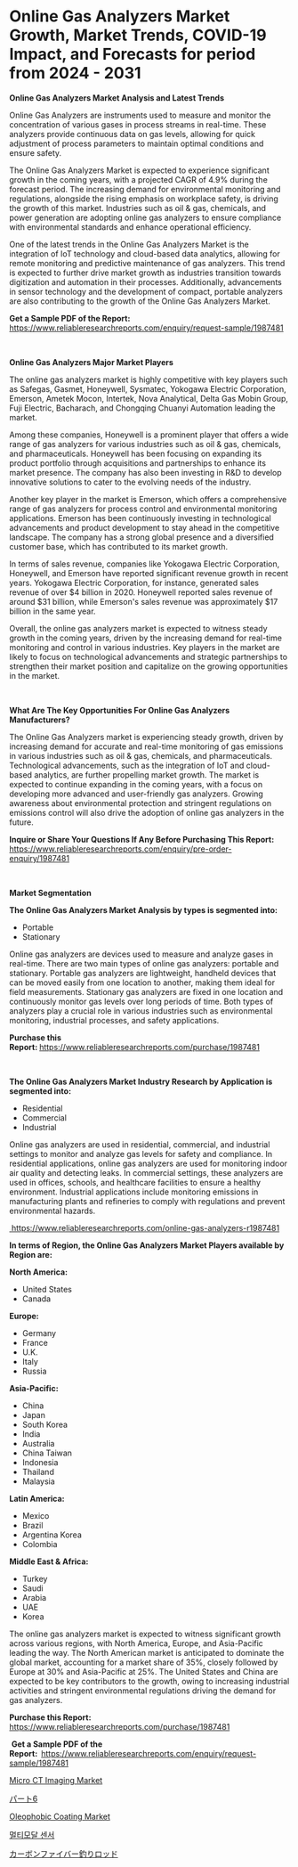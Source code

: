 <p><h1>Online Gas Analyzers Market Growth, Market Trends, COVID-19 Impact, and Forecasts for period from 2024 - 2031</h1></p><p><strong>Online Gas Analyzers Market Analysis and Latest Trends</strong></p>
<p><p>Online Gas Analyzers are instruments used to measure and monitor the concentration of various gases in process streams in real-time. These analyzers provide continuous data on gas levels, allowing for quick adjustment of process parameters to maintain optimal conditions and ensure safety.</p><p>The Online Gas Analyzers Market is expected to experience significant growth in the coming years, with a projected CAGR of 4.9% during the forecast period. The increasing demand for environmental monitoring and regulations, alongside the rising emphasis on workplace safety, is driving the growth of this market. Industries such as oil & gas, chemicals, and power generation are adopting online gas analyzers to ensure compliance with environmental standards and enhance operational efficiency.</p><p>One of the latest trends in the Online Gas Analyzers Market is the integration of IoT technology and cloud-based data analytics, allowing for remote monitoring and predictive maintenance of gas analyzers. This trend is expected to further drive market growth as industries transition towards digitization and automation in their processes. Additionally, advancements in sensor technology and the development of compact, portable analyzers are also contributing to the growth of the Online Gas Analyzers Market.</p></p>
<p><strong>Get a Sample PDF of the Report:&nbsp;</strong> <a href="https://www.reliableresearchreports.com/enquiry/request-sample/1987481">https://www.reliableresearchreports.com/enquiry/request-sample/1987481</a></p>
<p>&nbsp;</p>
<p><strong>Online Gas Analyzers Major Market Players</strong></p>
<p><p>The online gas analyzers market is highly competitive with key players such as Safegas, Gasmet, Honeywell, Sysmatec, Yokogawa Electric Corporation, Emerson, Ametek Mocon, Intertek, Nova Analytical, Delta Gas Mobin Group, Fuji Electric, Bacharach, and Chongqing Chuanyi Automation leading the market.</p><p>Among these companies, Honeywell is a prominent player that offers a wide range of gas analyzers for various industries such as oil & gas, chemicals, and pharmaceuticals. Honeywell has been focusing on expanding its product portfolio through acquisitions and partnerships to enhance its market presence. The company has also been investing in R&D to develop innovative solutions to cater to the evolving needs of the industry.</p><p>Another key player in the market is Emerson, which offers a comprehensive range of gas analyzers for process control and environmental monitoring applications. Emerson has been continuously investing in technological advancements and product development to stay ahead in the competitive landscape. The company has a strong global presence and a diversified customer base, which has contributed to its market growth.</p><p>In terms of sales revenue, companies like Yokogawa Electric Corporation, Honeywell, and Emerson have reported significant revenue growth in recent years. Yokogawa Electric Corporation, for instance, generated sales revenue of over $4 billion in 2020. Honeywell reported sales revenue of around $31 billion, while Emerson's sales revenue was approximately $17 billion in the same year.</p><p>Overall, the online gas analyzers market is expected to witness steady growth in the coming years, driven by the increasing demand for real-time monitoring and control in various industries. Key players in the market are likely to focus on technological advancements and strategic partnerships to strengthen their market position and capitalize on the growing opportunities in the market.</p></p>
<p>&nbsp;</p>
<p><strong>What Are The Key Opportunities For Online Gas Analyzers Manufacturers?</strong></p>
<p><p>The Online Gas Analyzers market is experiencing steady growth, driven by increasing demand for accurate and real-time monitoring of gas emissions in various industries such as oil & gas, chemicals, and pharmaceuticals. Technological advancements, such as the integration of IoT and cloud-based analytics, are further propelling market growth. The market is expected to continue expanding in the coming years, with a focus on developing more advanced and user-friendly gas analyzers. Growing awareness about environmental protection and stringent regulations on emissions control will also drive the adoption of online gas analyzers in the future.</p></p>
<p><strong>Inquire or Share Your Questions If Any Before Purchasing This Report:</strong> <a href="https://www.reliableresearchreports.com/enquiry/pre-order-enquiry/1987481">https://www.reliableresearchreports.com/enquiry/pre-order-enquiry/1987481</a></p>
<p>&nbsp;</p>
<p><strong>Market Segmentation</strong></p>
<p><strong>The Online Gas Analyzers Market Analysis by types is segmented into:</strong></p>
<p><ul><li>Portable</li><li>Stationary</li></ul></p>
<p><p>Online gas analyzers are devices used to measure and analyze gases in real-time. There are two main types of online gas analyzers: portable and stationary. Portable gas analyzers are lightweight, handheld devices that can be moved easily from one location to another, making them ideal for field measurements. Stationary gas analyzers are fixed in one location and continuously monitor gas levels over long periods of time. Both types of analyzers play a crucial role in various industries such as environmental monitoring, industrial processes, and safety applications.</p></p>
<p><strong>Purchase this Report:&nbsp;</strong><a href="https://www.reliableresearchreports.com/purchase/1987481">https://www.reliableresearchreports.com/purchase/1987481</a></p>
<p>&nbsp;</p>
<p><strong>The Online Gas Analyzers Market Industry Research by Application is segmented into:</strong></p>
<p><ul><li>Residential</li><li>Commercial</li><li>Industrial</li></ul></p>
<p><p>Online gas analyzers are used in residential, commercial, and industrial settings to monitor and analyze gas levels for safety and compliance. In residential applications, online gas analyzers are used for monitoring indoor air quality and detecting leaks. In commercial settings, these analyzers are used in offices, schools, and healthcare facilities to ensure a healthy environment. Industrial applications include monitoring emissions in manufacturing plants and refineries to comply with regulations and prevent environmental hazards.</p></p>
<p><a href="https://www.reliableresearchreports.com/online-gas-analyzers-r1987481">&nbsp;https://www.reliableresearchreports.com/online-gas-analyzers-r1987481</a></p>
<p><strong>In terms of Region, the Online Gas Analyzers Market Players available by Region are:</strong></p>
<p>
    <p> <strong> North America: </strong>
        <ul>
            <li>United States</li>
            <li>Canada</li>
        </ul>
        </p> 
    <p> <strong> Europe: </strong>
        <ul>
            <li>Germany</li>
            <li>France</li>
            <li>U.K.</li>
            <li>Italy</li>
            <li>Russia</li>
        </ul>
        </p> 
    <p> <strong> Asia-Pacific: </strong>
        <ul>
            <li>China</li>
            <li>Japan</li>
            <li>South Korea</li>
            <li>India</li>
            <li>Australia</li>
            <li>China Taiwan</li>
            <li>Indonesia</li>
            <li>Thailand</li>
            <li>Malaysia</li>
        </ul>
        </p> 
    <p> <strong> Latin America: </strong>
        <ul>
            <li>Mexico</li>
            <li>Brazil</li>
            <li>Argentina Korea</li>
            <li>Colombia</li>
        </ul>
        </p> 
    <p> <strong> Middle East & Africa: </strong>
        <ul>
            <li>Turkey</li>
            <li>Saudi</li>
            <li>Arabia</li>
            <li>UAE</li>
            <li>Korea</li>
        </ul>
    </p>
    </p>
<p><p>The online gas analyzers market is expected to witness significant growth across various regions, with North America, Europe, and Asia-Pacific leading the way. The North American market is anticipated to dominate the global market, accounting for a market share of 35%, closely followed by Europe at 30% and Asia-Pacific at 25%. The United States and China are expected to be key contributors to the growth, owing to increasing industrial activities and stringent environmental regulations driving the demand for gas analyzers.</p></p>
<p><strong>Purchase this Report: </strong><a href="https://www.reliableresearchreports.com/purchase/1987481">https://www.reliableresearchreports.com/purchase/1987481</a></p>
<p>&nbsp;<strong>Get a Sample PDF of the Report:&nbsp;&nbsp;</strong><a href="https://www.reliableresearchreports.com/enquiry/request-sample/1987481">https://www.reliableresearchreports.com/enquiry/request-sample/1987481</a></p>
<p><strong></strong></p>
<p><p><a href="https://github.com/castoriffic/Market-Research-Report-List-4/blob/main/micro-ct-imaging-market.md">Micro CT Imaging Market</a></p><p><a href="https://github.com/jkjreqjscoxx7/Market-Research-Report-List-1/blob/main/237806934245.md">パート6</a></p><p><a href="https://issuu.com/reportprime-2/docs/oleophobic-coating-market-size-2030.pptx">Oleophobic Coating Market</a></p><p><a href="https://github.com/BrettWeberrt8767765/Market-Research-Report-List-1/blob/main/297154731367.md">멀티모달 센서</a></p><p><a href="https://github.com/hilmi-2a/Market-Research-Report-List-1/blob/main/847321934246.md">カーボンファイバー釣りロッド</a></p></p>